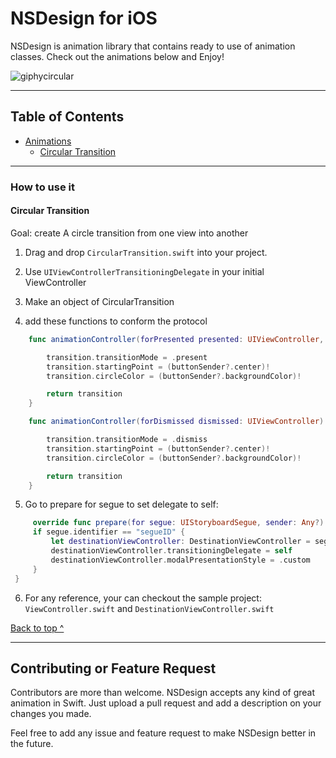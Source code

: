 # NSDesign for iOS

NSDesign is animation library that contains ready to use of animation classes. Check out the animations below and Enjoy!

![giphycircular](https://cloud.githubusercontent.com/assets/17153572/22798083/8b77bf06-eeb5-11e6-8fa1-8d1f5dd2a933.gif)

---
## Table of Contents
* [Animations](#app-design)
  * [Circular Transition](#objective)

---
### How to use it

#### Circular Transition
Goal: create A circle transition from one view into another
1.  Drag and drop ```CircularTransition.swift``` into your project.

2. Use ```UIViewControllerTransitioningDelegate``` in your initial ViewController

3. Make an object of CircularTransition

4. add these functions to conform the protocol
``` swift
    func animationController(forPresented presented: UIViewController, presenting: UIViewController, source: UIViewController) -> UIViewControllerAnimatedTransitioning? {

        transition.transitionMode = .present
        transition.startingPoint = (buttonSender?.center)!
        transition.circleColor = (buttonSender?.backgroundColor)!

        return transition
    }

    func animationController(forDismissed dismissed: UIViewController) -> UIViewControllerAnimatedTransitioning? {

        transition.transitionMode = .dismiss
        transition.startingPoint = (buttonSender?.center)!
        transition.circleColor = (buttonSender?.backgroundColor)!

        return transition
    }
```
5.  Go to prepare for segue to set delegate to self:
```swift
     override func prepare(for segue: UIStoryboardSegue, sender: Any?) {
     if segue.identifier == "segueID" {
         let destinationViewController: DestinationViewController = segue.destination as! DestinationViewController
         destinationViewController.transitioningDelegate = self
         destinationViewController.modalPresentationStyle = .custom
     }
 }
```
6.  For any reference, your can checkout the sample project: ```ViewController.swift``` and ```DestinationViewController.swift```

[Back to top ^](#)

---

## Contributing or Feature Request

Contributors are more than welcome. NSDesign accepts any kind of great animation in Swift. Just upload a pull request and add a description on your changes you made.

Feel free to add any issue and feature request to make NSDesign better in the future.
